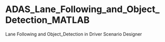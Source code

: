 # ADAS_Lane_Following_and_Object_Detection_MATLAB
Lane Following and Object_Detection in Driver Scenario Designer
